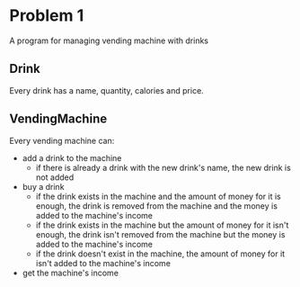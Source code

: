 # Problem 1
A program for managing vending machine with drinks

## Drink
Every drink has a name, quantity, calories and price.

## VendingMachine
Every vending machine can:
* add a drink to the machine
  * if there is already a drink with the new drink's name, the new drink is not added
* buy a drink
  * if the drink exists in the machine and the amount of money for it is enough, the drink is removed from the machine and the money is added to the machine's income
  * if the drink exists in the machine but the amount of money for it isn't enough, the drink isn't removed from the machine but the money is added to the machine's income
  * if the drink doesn't exist in the machine, the amount of money for it isn't added to the machine's income
* get the machine's income

